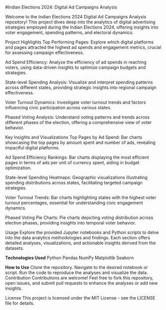 #Indian Elections 2024: Digital Ad Campaigns Analysis

Welcome to the Indian Elections 2024 Digital Ad Campaigns Analysis repository! This project dives deep into the analytics of digital advertising strategies employed during the Indian Elections 2024, offering insights into voter engagement, spending patterns, and electoral dynamics.

Project Highlights
Top Performing Pages: Explore which digital platforms and pages attracted the highest ad spends and engagement metrics, crucial for assessing campaign effectiveness.

Ad Spend Efficiency: Analyze the efficiency of ad spends in reaching voters, using data-driven insights to optimize campaign budgets and strategies.

State-level Spending Analysis: Visualize and interpret spending patterns across different states, providing strategic insights into regional campaign effectiveness.

Voter Turnout Dynamics: Investigate voter turnout trends and factors influencing civic participation across various states.

Phased Voting Analysis: Understand voting patterns and trends across different phases of the election, offering a comprehensive view of voter behavior.

Key Insights and Visualizations
Top Pages by Ad Spend: Bar charts showcasing the top pages by amount spent and number of ads, revealing impactful digital platforms.

Ad Spend Efficiency Rankings: Bar charts displaying the most efficient pages in terms of ads per unit of currency spent, aiding in budget optimization.

State-level Spending Heatmaps: Geographic visualizations illustrating spending distributions across states, facilitating targeted campaign strategies.

Voter Turnout Trends: Bar charts highlighting states with the highest voter turnout percentages, essential for understanding civic engagement dynamics.

Phased Voting Pie Charts: Pie charts depicting voting distribution across election phases, providing insights into temporal voter behavior.

Usage
Explore the provided Jupyter notebooks and Python scripts to delve into the data analytics methodologies and findings. Each section offers detailed analyses, visualizations, and actionable insights derived from the datasets.

**Technologies Used**
Python
Pandas
NumPy
Matplotlib
Seaborn

**How to Use**
Clone the repository.
Navigate to the desired notebook or script.
Run the code to reproduce the analyses and visualize the data.
Contribution
Contributions are welcome! Feel free to fork this repository, open issues, and submit pull requests to enhance the analyses or add new insights.

License
This project is licensed under the MIT License - see the LICENSE file for details.
